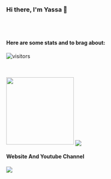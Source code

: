 ### Hi there, I'm Yassa 👋

<br />
<br />
 

#### Here are some stats and to brag about:

![visitors](https://visitor-badge.glitch.me/badge?page_id=page.id)

<br>
<br>
<img height="180em" src="https://github-readme-stats.vercel.app/api?username=yassataiseer&show_icons=true&hide_border=true&&count_private=true&include_all_commits=true" />

<img align="center" src="https://github-readme-stats.vercel.app/api/top-langs/?username=yassataiseer&layout=compact" />


#### Website And Youtube Channel
<a href="yassataiseer.github.io">
  <!-- Change the `github-readme-stats.anuraghazra1.vercel.app` to `github-readme-stats.vercel.app`  -->
  <img align="center" src="https://github-readme-stats.vercel.app/api/pin/?username=yassataiseer&repo=yassataiseer.github.io" />
</a>



